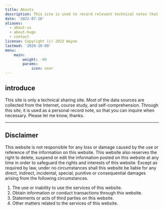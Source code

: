```yaml
---
title: Abouts
description: This site is used to record relevant technical notes that I have written, studied, played or contacted. It is not used for commercial purposes. References to relevant articles will be attached to the article. I forgot.
date: '2022-07-20'
aliases:
  - about-us
  - about-hugo
  - contact
license: Copyright (c) 2022 Wayne
lastmod: '2020-10-09'
menu:
    main: 
        weight: -90
        params:
            icon: user
---
```


## introduce  

This site is only a technical sharing site. Most of the data sources are collected from the Internet, course study, and self-comprehension. Through this site, it is used as a personal record note, so that you can inquire when necessary. Please let me know, thanks.  

---

## Disclaimer  

This website is not responsible for any loss or damage caused by the use or reference of the information on this website. This website also reserves the right to delete, suspend or edit the information posted on this website at any time in order to safeguard the rights and interests of this website. Except as required by law, under no circumstances shall this website be liable for any direct, indirect, incidental, special, punitive or consequential damages arising from the following circumstances.  

1. The use or inability to use the services of this website.  
2. Obtain information or conduct transactions through this website.  
3. Statements or acts of third parties on this website.  
4. Other matters related to the services of this website.  